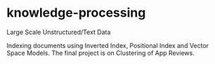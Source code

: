 # knowledge-processing
Large Scale Unstructured/Text Data

Indexing documents using Inverted Index, Positional Index and Vector Space Models.
The final project is on Clustering of App Reviews.
